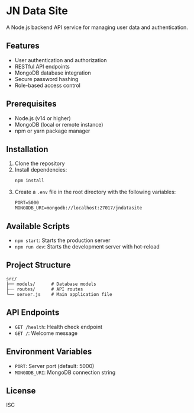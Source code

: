 # JN Data Site

A Node.js backend API service for managing user data and authentication.

## Features

- User authentication and authorization
- RESTful API endpoints
- MongoDB database integration
- Secure password hashing
- Role-based access control

## Prerequisites

- Node.js (v14 or higher)
- MongoDB (local or remote instance)
- npm or yarn package manager

## Installation

1. Clone the repository
2. Install dependencies:
   ```bash
   npm install
   ```
3. Create a `.env` file in the root directory with the following variables:
   ```
   PORT=5000
   MONGODB_URI=mongodb://localhost:27017/jndatasite
   ```

## Available Scripts

- `npm start`: Starts the production server
- `npm run dev`: Starts the development server with hot-reload

## Project Structure

```
src/
├── models/      # Database models
├── routes/      # API routes
└── server.js    # Main application file
```

## API Endpoints

- `GET /health`: Health check endpoint
- `GET /`: Welcome message

## Environment Variables

- `PORT`: Server port (default: 5000)
- `MONGODB_URI`: MongoDB connection string

## License

ISC